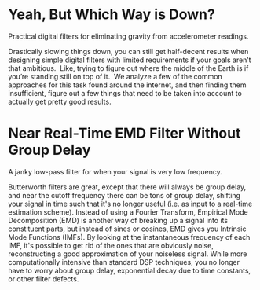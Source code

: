 # Yeah, But Which Way is Down?
Practical digital filters for eliminating gravity from accelerometer readings.

Drastically slowing things down, you can still get half-decent results when designing simple digital filters with limited requirements if your goals aren’t that ambitious.  Like, trying to figure out where the middle of the Earth is if you’re standing still on top of it.  We analyze a few of the common approaches for this task found around the internet, and then finding them insufficient, figure out a few things that need to be taken into account to actually get pretty good results.

# Near Real-Time EMD Filter Without Group Delay
A janky low-pass filter for when your signal is very low frequency.

Butterworth filters are great, except that there will always be group delay, and near the cutoff frequency there can be tons of group delay, shifting your signal in time such that it's no longer useful (i.e. as input to a real-time estimation scheme).  Instead of using a Fourier Transform, Empirical Mode Decomposition (EMD) is another way of breaking up a signal into its constituent parts, but instead of sines or cosines, EMD gives you Intrinsic Mode Functions (IMFs).  By looking at the instantaneous frequency of each IMF, it's possible to get rid of the ones that are obviously noise, reconstructing a good approximation of your noiseless signal.  While more computationally intensive than standard DSP techniques, you no longer have to worry about group delay, exponential decay due to time constants, or other filter defects.
